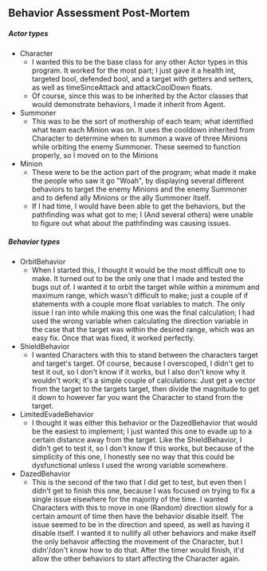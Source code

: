 Behavior Assessment Post-Mortem
-------------------------------
##### Actor types
- Character
  - I wanted this to be the base class for any other Actor types in this program. It worked for the most part; I just gave it a health int, targeted bool, defended bool, and a target with getters and setters, as well as timeSinceAttack and attackCoolDown floats.
  - Of course, since this was to be inherited by the Actor classes that would demonstrate behaviors, I made it inherit from Agent.
- Summoner
  - This was to be the sort of mothership of each team; what identified what team each Minion was on. It uses the cooldown inherited from Character to determine when to summon a wave of three Minions while orbiting the enemy Summoner. These seemed to function properly, so I moved on to the Minions
- Minion
  - These were to be the action part of the program; what made it make the people who saw it go "Woah", by displaying several different behaviors to target the enemy Minions and the enemy Summoner and to defend ally Minions or the ally Summoner itself.
  - If I had time, I would have been able to get the behaviors, but the pathfinding was what got to me; I (And several others) were unable to figure out what about the pathfinding was causing issues.

##### Behavior types
- OrbitBehavior
  - When I started this, I thought it would be the most difficult one to make. It turned out to be the only one that I made and tested the bugs out of. I wanted it to orbit the target while within a minimum and maximum range, which wasn't difficult to make; just a couple of if statements with a couple more float variables to match. The only issue I ran into while making this one was the final calculation; I had used the wrong variable when calculating the direction variable in the case that the target was within the desired range, which was an easy fix. Once that was fixed, it worked perfectly.
- ShieldBehavior
  - I wanted Characters with this to stand between the characters target and target's target. Of course, because I overscoped, I didn't get to test it out, so I don't know if it works, but I also don't know why it wouldn't work; it's a simple couple of calculations: Just get a vector from the target to the targets target, then divide the magnitude to get it down to however far you want the Character to stand from the target. 
- LimitedEvadeBehavior
  - I thought it was either this behavior or the DazedBehavior that would be the easiest to implement; I just wanted this one to evade up to a certain distance away from the target. Like the ShieldBehavior, I didn't get to test it, so I don't know if this works, but because of the simplicity of this one, I honestly see no way that this could be dysfunctional unless I used the wrong variable somewhere.
- DazedBehavior
  - This is the second of the two that I did get to test, but even then I didn't get to finish this one, because I was focused on trying to fix a single issue elsewhere for the majority of the time. I wanted Characters with this to move in one (Random) direction slowly for a certain amount of time then have the behavior disable itself. The issue seemed to be in the direction and speed, as well as having it disable itself. I wanted it to nullify all other behaviors and make itself the only behavoir affecting the movement of the Character, but I didn'/don't know how to do that. After the timer would finish, it'd allow the other behaviors to start affecting the Character again.